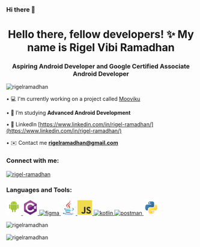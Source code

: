 ### Hi there 👋

<!--
**rigelramadhan/rigelramadhan** is a ✨ _special_ ✨ repository because its `README.md` (this file) appears on your GitHub profile.

Here are some ideas to get you started:

- 🔭 I’m currently working on ...
- 🌱 I’m currently learning ...
- 👯 I’m looking to collaborate on ...
- 🤔 I’m looking for help with ...
- 💬 Ask me about ...
- 📫 How to reach me: ...
- 😄 Pronouns: ...
- ⚡ Fun fact: ...
-->

<h1 align="center">Hello there, fellow developers! ✨ My name is Rigel Vibi Ramadhan</h1>
<h3 align="center">Aspiring Android Developer and Google Certified Associate Android Developer</h3>

<p align="left"> <img src="https://komarev.com/ghpvc/?username=rigelramadhan&label=Profile%20views&color=0e75b6&style=flat" alt="rigelramadhan" /> </p>

• 💻 I'm currently working on a project called [Mooviku](https://github.com/rigelramadhan/Mooviku)

• 📖 I’m studying **Advanced Android Development**

• 🔗 LinkedIn [https://www.linkedin.com/in/rigel-ramadhan/](https://www.linkedin.com/in/rigel-ramadhan/)

• ✉️ Contact me **rigelramadhan@gmail.com**

<h3 align="left">Connect with me:</h3>
<p align="left">
<a href="https://linkedin.com/in/rigel-ramadhan" target="blank"><img align="center" src="https://raw.githubusercontent.com/rahuldkjain/github-profile-readme-generator/master/src/images/icons/Social/linked-in-alt.svg" alt="rigel-ramadhan" height="30" width="40" /></a>
</p>

<h3 align="left">Languages and Tools:</h3>
<p align="left"> <a href="https://developer.android.com" target="_blank" rel="noreferrer"> <img src="https://raw.githubusercontent.com/devicons/devicon/master/icons/android/android-original-wordmark.svg" alt="android" width="40" height="40"/> </a> <a href="https://www.w3schools.com/cs/" target="_blank" rel="noreferrer"> <img src="https://raw.githubusercontent.com/devicons/devicon/master/icons/csharp/csharp-original.svg" alt="csharp" width="40" height="40"/> </a> <a href="https://www.figma.com/" target="_blank" rel="noreferrer"> <img src="https://www.vectorlogo.zone/logos/figma/figma-icon.svg" alt="figma" width="40" height="40"/> </a> <a href="https://www.java.com" target="_blank" rel="noreferrer"> <img src="https://raw.githubusercontent.com/devicons/devicon/master/icons/java/java-original.svg" alt="java" width="40" height="40"/> </a> <a href="https://developer.mozilla.org/en-US/docs/Web/JavaScript" target="_blank" rel="noreferrer"> <img src="https://raw.githubusercontent.com/devicons/devicon/master/icons/javascript/javascript-original.svg" alt="javascript" width="40" height="40"/> </a> <a href="https://kotlinlang.org" target="_blank" rel="noreferrer"> <img src="https://www.vectorlogo.zone/logos/kotlinlang/kotlinlang-icon.svg" alt="kotlin" width="40" height="40"/> </a> <a href="https://postman.com" target="_blank" rel="noreferrer"> <img src="https://www.vectorlogo.zone/logos/getpostman/getpostman-icon.svg" alt="postman" width="40" height="40"/> </a> <a href="https://www.python.org" target="_blank" rel="noreferrer"> <img src="https://raw.githubusercontent.com/devicons/devicon/master/icons/python/python-original.svg" alt="python" width="40" height="40"/> </a> </p>

<p><img align="center" src="https://github-readme-stats.vercel.app/api/top-langs?username=rigelramadhan&show_icons=true&locale=en&layout=compact" alt="rigelramadhan" /></p>

<p><img align="center" src="https://github-readme-streak-stats.herokuapp.com/?user=rigelramadhan&" alt="rigelramadhan" /></p>
